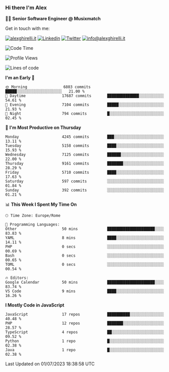 ### Hi there I'm Alex

👨‍💻 __Senior Software Engineer @ Musixmatch__

Get in touch with me:

[![alexghirelli.it](https://img.shields.io/static/v1?label=alexghirelli.it&message=%20&color=red&logo=&style=flat-square&logoColor=white)](https://www.alexghirelli.it/)
[![Linkedin](https://img.shields.io/static/v1?label=Linkedin&message=%20&color=blue&logo=Linkedin&style=flat-square&logoColor=white)](https://linkedin.com/in/alexghirelli)
[![Twitter](https://img.shields.io/static/v1?label=Twitter&message=%20&color=blue&logo=Twitter&style=flat-square&logoColor=white)](https://twitter.com/alexGhirelli)
[![info@alexghirelli.it](https://img.shields.io/static/v1?label=info@alexghirelli.it&message=%20&color=red&logo=gmail&style=flat-square&logoColor=white)](mailto:info@alexghirelli.it)

<!--START_SECTION:waka-->
![Code Time](http://img.shields.io/badge/Code%20Time-7%2C467%20hrs%2056%20mins-blue)

![Profile Views](http://img.shields.io/badge/Profile%20Views-0-blue)

![Lines of code](https://img.shields.io/badge/From%20Hello%20World%20I%27ve%20Written-55.0%20million%20lines%20of%20code-blue)

**I'm an Early 🐤** 

```text
🌞 Morning                6803 commits        █████░░░░░░░░░░░░░░░░░░░░   21.00 % 
🌆 Daytime                17687 commits       ██████████████░░░░░░░░░░░   54.61 % 
🌃 Evening                7104 commits        █████░░░░░░░░░░░░░░░░░░░░   21.93 % 
🌙 Night                  794 commits         █░░░░░░░░░░░░░░░░░░░░░░░░   02.45 % 
```
📅 **I'm Most Productive on Thursday** 

```text
Monday                   4245 commits        ███░░░░░░░░░░░░░░░░░░░░░░   13.11 % 
Tuesday                  5158 commits        ████░░░░░░░░░░░░░░░░░░░░░   15.93 % 
Wednesday                7125 commits        ██████░░░░░░░░░░░░░░░░░░░   22.00 % 
Thursday                 9161 commits        ███████░░░░░░░░░░░░░░░░░░   28.29 % 
Friday                   5710 commits        ████░░░░░░░░░░░░░░░░░░░░░   17.63 % 
Saturday                 597 commits         ░░░░░░░░░░░░░░░░░░░░░░░░░   01.84 % 
Sunday                   392 commits         ░░░░░░░░░░░░░░░░░░░░░░░░░   01.21 % 
```


📊 **This Week I Spent My Time On** 

```text
🕑︎ Time Zone: Europe/Rome

💬 Programming Languages: 
Other                    50 mins             █████████████████████░░░░   83.83 % 
YAML                     8 mins              ████░░░░░░░░░░░░░░░░░░░░░   14.11 % 
PHP                      0 secs              ░░░░░░░░░░░░░░░░░░░░░░░░░   00.69 % 
Bash                     0 secs              ░░░░░░░░░░░░░░░░░░░░░░░░░   00.65 % 
TOML                     0 secs              ░░░░░░░░░░░░░░░░░░░░░░░░░   00.54 % 

🔥 Editors: 
Google Calendar          50 mins             █████████████████████░░░░   83.74 % 
VS Code                  9 mins              ████░░░░░░░░░░░░░░░░░░░░░   16.26 % 
```

**I Mostly Code in JavaScript** 

```text
JavaScript               17 repos            ██████████░░░░░░░░░░░░░░░   40.48 % 
PHP                      12 repos            ███████░░░░░░░░░░░░░░░░░░   28.57 % 
TypeScript               4 repos             ██░░░░░░░░░░░░░░░░░░░░░░░   09.52 % 
Python                   1 repo              █░░░░░░░░░░░░░░░░░░░░░░░░   02.38 % 
Java                     1 repo              █░░░░░░░░░░░░░░░░░░░░░░░░   02.38 % 
```




 Last Updated on 01/07/2023 18:38:58 UTC
<!--END_SECTION:waka-->
